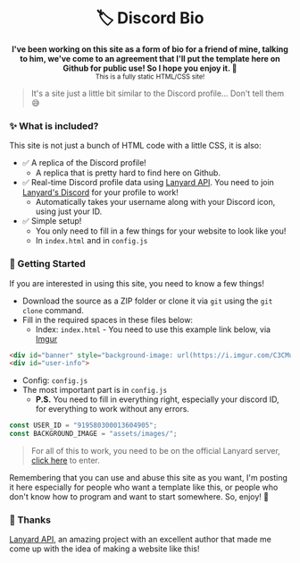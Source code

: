 <h1 align="center">🏷️ Discord Bio</h1>
<p align="center">
  <b>I've been working on this site as a form of bio for a friend of mine, talking to him, we've come to an agreement that I'll put the template here on Github for public use! So I hope you enjoy it. 🥰</b></br>
  <sub>This is a fully static HTML/CSS site!<sub>
</p>

> It's a site just a little bit similar to the Discord profile... Don't tell them 😅
    
### ✨ What is included?

This site is not just a bunch of HTML code with a little CSS, it is also:

- ✅ A replica of the Discord profile!
  - A replica that is pretty hard to find here on Github.
- ✅ Real-time Discord profile data using [Lanyard API](https://github.com/Phineas/lanyard/). You need to join [Lanyard's Discord](https://discord.gg/z2xW3zxYdt) for your profile to work!
  - Automatically takes your username along with your Discord icon, using just your ID.
- ✅ Simple setup!
  - You only need to fill in a few things for your website to look like you!
  - In `index.html` and in `config.js`

### 🔧 Getting Started

If you are interested in using this site, you need to know a few things!

- Download the source as a ZIP folder or clone it via `git` using the `git clone` command.
- Fill in the required spaces in these files below:
  - Index: `index.html` - You need to use this example link below, via [Imgur](https://imgur.com/upload)
```html
<div id="banner" style="background-image: url(https://i.imgur.com/C3CMuIF.png);"></div> 
<div id="user-info">
```
  - Config: `config.js`
- The most important part is in `config.js`
  - **P.S.** You need to fill in everything right, especially your discord ID, for everything to work without any errors.
```js
const USER_ID = "919580300013604905";
const BACKGROUND_IMAGE = "assets/images/";
```

> For all of this to work, you need to be on the official Lanyard server, [click here](https://discord.gg/lanyard) to enter.

Remembering that you can use and abuse this site as you want, I'm posting it here especially for people who want a template like this, or people who don't know how to program and want to start somewhere. So, enjoy! 🥰

### 🙏 Thanks

[Lanyard API](https://github.com/phamtungnguyen59), an amazing project with an excellent author that made me come up with the idea of making a website like this!
